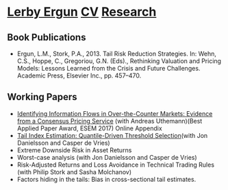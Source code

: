# [Lerby Ergun](index.md) [CV](CV.md) [Research](https://github.com/Lerbyergun/Lerbyergun.github.io/blob/master/Research.md)

## Book Publications
* Ergun, L.M., Stork, P.A., 2013. Tail Risk Reduction Strategies. In: Wehn, C.S., Hoppe, C., Gregoriou, G.N. (Eds)., Rethinking Valuation and Pricing Models: Lessons Learned from the Crisis and Future Challenges. Academic Press, Elsevier Inc., pp. 457–470.

## Working Papers
+ [Identifying Information Flows in Over-the-Counter Markets: Evidence from a Consensus Pricing Service](SupportingMatrial/papers/KSDistancePaper.pdf) \(with Andreas Uthemann\)\(Best Applied Paper Award, ESEM 2017\) Online Appendix
+ [Tail Index Estimation: Quantile-Driven Threshold Selection](SupportingMatrial/papers/KSDistancePaper.pdf)\(with Jon Danielsson and Casper de Vries\)
+ Extreme Downside Risk in Asset Returns
+ Worst-case analysis \(with  Jon Danielsson and Casper de Vries\)
+ Risk-Adjusted Returns and Loss Avoidance in Technical Trading Rules \(with Philip Stork and Sasha Molchanov\)
+ Factors hiding in the tails: Bias in cross-sectional tail estimates.
